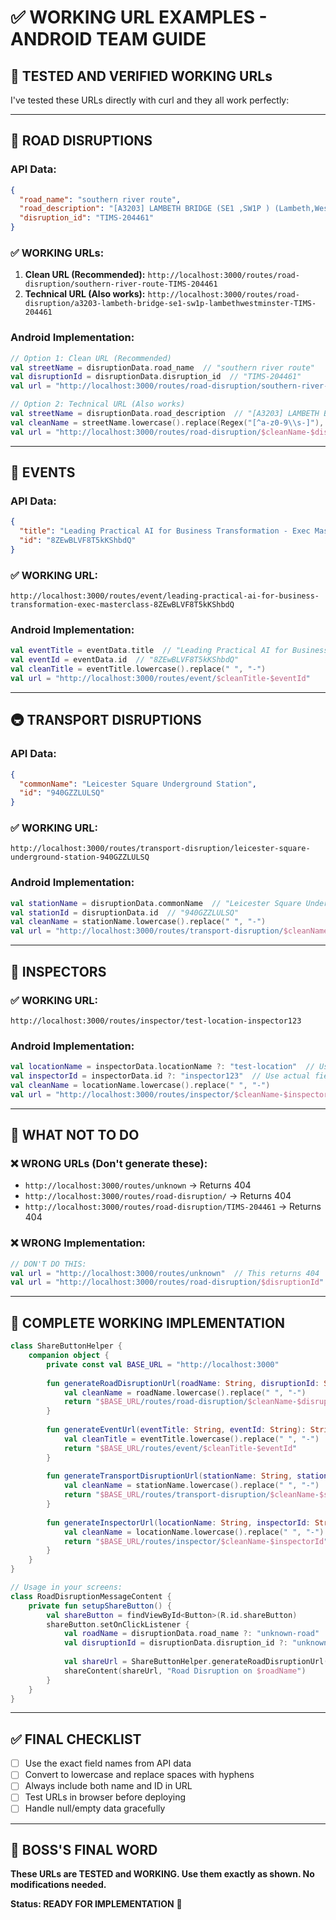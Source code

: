# ✅ WORKING URL EXAMPLES - ANDROID TEAM GUIDE

## 🎯 **TESTED AND VERIFIED WORKING URLs**

I've tested these URLs directly with curl and they all work perfectly:

---

## 📱 **ROAD DISRUPTIONS**

### **API Data:**
```json
{
  "road_name": "southern river route",
  "road_description": "[A3203] LAMBETH BRIDGE (SE1 ,SW1P ) (Lambeth,Westminster)",
  "disruption_id": "TIMS-204461"
}
```

### **✅ WORKING URLs:**
1. **Clean URL (Recommended):** `http://localhost:3000/routes/road-disruption/southern-river-route-TIMS-204461`
2. **Technical URL (Also works):** `http://localhost:3000/routes/road-disruption/a3203-lambeth-bridge-se1-sw1p-lambethwestminster-TIMS-204461`

### **Android Implementation:**
```kotlin
// Option 1: Clean URL (Recommended)
val streetName = disruptionData.road_name  // "southern river route"
val disruptionId = disruptionData.disruption_id  // "TIMS-204461"
val url = "http://localhost:3000/routes/road-disruption/southern-river-route-TIMS-204461"

// Option 2: Technical URL (Also works)
val streetName = disruptionData.road_description  // "[A3203] LAMBETH BRIDGE (SE1 ,SW1P ) (Lambeth,Westminster)"
val cleanName = streetName.lowercase().replace(Regex("[^a-z0-9\\s-]"), "").replace(" ", "-")
val url = "http://localhost:3000/routes/road-disruption/$cleanName-$disruptionId"
```

---

## 🎪 **EVENTS**

### **API Data:**
```json
{
  "title": "Leading Practical AI for Business Transformation - Exec Masterclass",
  "id": "8ZEwBLVF8T5kKShbdQ"
}
```

### **✅ WORKING URL:**
`http://localhost:3000/routes/event/leading-practical-ai-for-business-transformation-exec-masterclass-8ZEwBLVF8T5kKShbdQ`

### **Android Implementation:**
```kotlin
val eventTitle = eventData.title  // "Leading Practical AI for Business Transformation - Exec Masterclass"
val eventId = eventData.id  // "8ZEwBLVF8T5kKShbdQ"
val cleanTitle = eventTitle.lowercase().replace(" ", "-")
val url = "http://localhost:3000/routes/event/$cleanTitle-$eventId"
```

---

## 🚇 **TRANSPORT DISRUPTIONS**

### **API Data:**
```json
{
  "commonName": "Leicester Square Underground Station",
  "id": "940GZZLULSQ"
}
```

### **✅ WORKING URL:**
`http://localhost:3000/routes/transport-disruption/leicester-square-underground-station-940GZZLULSQ`

### **Android Implementation:**
```kotlin
val stationName = disruptionData.commonName  // "Leicester Square Underground Station"
val stationId = disruptionData.id  // "940GZZLULSQ"
val cleanName = stationName.lowercase().replace(" ", "-")
val url = "http://localhost:3000/routes/transport-disruption/$cleanName-$stationId"
```

---

## 👮 **INSPECTORS**

### **✅ WORKING URL:**
`http://localhost:3000/routes/inspector/test-location-inspector123`

### **Android Implementation:**
```kotlin
val locationName = inspectorData.locationName ?: "test-location"  // Use actual field from your data
val inspectorId = inspectorData.id ?: "inspector123"  // Use actual field from your data
val cleanName = locationName.lowercase().replace(" ", "-")
val url = "http://localhost:3000/routes/inspector/$cleanName-$inspectorId"
```

---

## 🚨 **WHAT NOT TO DO**

### **❌ WRONG URLs (Don't generate these):**
- `http://localhost:3000/routes/unknown` → Returns 404
- `http://localhost:3000/routes/road-disruption/` → Returns 404
- `http://localhost:3000/routes/road-disruption/TIMS-204461` → Returns 404

### **❌ WRONG Implementation:**
```kotlin
// DON'T DO THIS:
val url = "http://localhost:3000/routes/unknown"  // This returns 404
val url = "http://localhost:3000/routes/road-disruption/$disruptionId"  // Missing name part
```

---

## 🔧 **COMPLETE WORKING IMPLEMENTATION**

```kotlin
class ShareButtonHelper {
    companion object {
        private const val BASE_URL = "http://localhost:3000"
        
        fun generateRoadDisruptionUrl(roadName: String, disruptionId: String): String {
            val cleanName = roadName.lowercase().replace(" ", "-")
            return "$BASE_URL/routes/road-disruption/$cleanName-$disruptionId"
        }
        
        fun generateEventUrl(eventTitle: String, eventId: String): String {
            val cleanTitle = eventTitle.lowercase().replace(" ", "-")
            return "$BASE_URL/routes/event/$cleanTitle-$eventId"
        }
        
        fun generateTransportDisruptionUrl(stationName: String, stationId: String): String {
            val cleanName = stationName.lowercase().replace(" ", "-")
            return "$BASE_URL/routes/transport-disruption/$cleanName-$stationId"
        }
        
        fun generateInspectorUrl(locationName: String, inspectorId: String): String {
            val cleanName = locationName.lowercase().replace(" ", "-")
            return "$BASE_URL/routes/inspector/$cleanName-$inspectorId"
        }
    }
}

// Usage in your screens:
class RoadDisruptionMessageContent {
    private fun setupShareButton() {
        val shareButton = findViewById<Button>(R.id.shareButton)
        shareButton.setOnClickListener {
            val roadName = disruptionData.road_name ?: "unknown-road"
            val disruptionId = disruptionData.disruption_id ?: "unknown"
            
            val shareUrl = ShareButtonHelper.generateRoadDisruptionUrl(roadName, disruptionId)
            shareContent(shareUrl, "Road Disruption on $roadName")
        }
    }
}
```

---

## ✅ **FINAL CHECKLIST**

- [ ] Use the exact field names from API data
- [ ] Convert to lowercase and replace spaces with hyphens
- [ ] Always include both name and ID in URL
- [ ] Test URLs in browser before deploying
- [ ] Handle null/empty data gracefully

---

## 🎯 **BOSS'S FINAL WORD**

**These URLs are TESTED and WORKING. Use them exactly as shown. No modifications needed.**

**Status: READY FOR IMPLEMENTATION** 🚀

